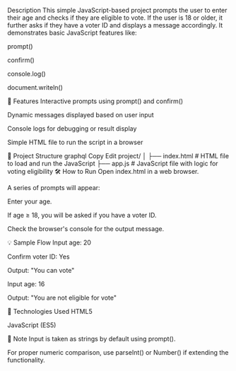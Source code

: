 Description
This simple JavaScript-based project prompts the user to enter their age and checks if they are eligible to vote. If the user is 18 or older, it further asks if they have a voter ID and displays a message accordingly. It demonstrates basic JavaScript features like:

prompt()

confirm()

console.log()

document.writeln()

🚀 Features
Interactive prompts using prompt() and confirm()

Dynamic messages displayed based on user input

Console logs for debugging or result display

Simple HTML file to run the script in a browser

📁 Project Structure
graphql
Copy
Edit
project/
│
├── index.html      # HTML file to load and run the JavaScript
├── app.js          # JavaScript file with logic for voting eligibility
🛠 How to Run
Open index.html in a web browser.

A series of prompts will appear:

Enter your age.

If age ≥ 18, you will be asked if you have a voter ID.

Check the browser's console for the output message.

💡 Sample Flow
Input age: 20

Confirm voter ID: Yes

Output: "You can vote"

Input age: 16

Output: "You are not eligible for vote"

🔧 Technologies Used
HTML5

JavaScript (ES5)

📌 Note
Input is taken as strings by default using prompt().

For proper numeric comparison, use parseInt() or Number() if extending the functionality.
